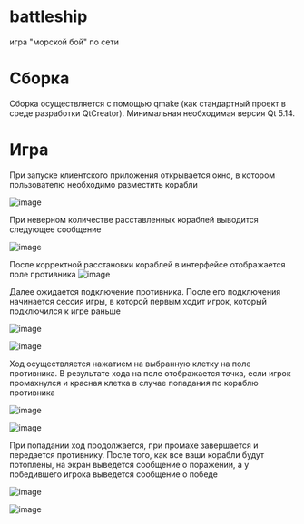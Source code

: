 # battleship
игра "морской бой" по сети

# Сборка
Сборка осуществляется с помощью qmake (как стандартный проект в среде разработки QtCreator).
Минимальная необходимая версия Qt 5.14.

# Игра
При запуске клиентского приложения открывается окно, в котором пользователю необходимо разместить корабли

![image](https://github.com/user-attachments/assets/e4d3ee64-86f2-490b-b3c0-4d13c6c22ead)

При неверном количестве расставленных кораблей выводится следующее сообщение

![image](https://github.com/user-attachments/assets/8d09938f-d3d7-4114-aecd-21ec65e4800e)

После корректной расстановки кораблей в интерфейсе отображается поле противника
![image](https://github.com/user-attachments/assets/b06e9f8e-ad0a-47ca-9a27-bb10e77d6021)

Далее ожидается подключение противника.
После его подключения начинается сессия игры, в которой первым ходит игрок, который подключился к игре раньше

![image](https://github.com/user-attachments/assets/147b4a27-1df3-4fc0-83df-8bfaa729cdcb)

![image](https://github.com/user-attachments/assets/09fc0186-dbd9-424d-8abb-82ceab9fdb1d)

Ход осуществляется нажатием на выбранную клетку на поле противника.
В результате хода на поле отображается точка, если игрок промахнулся и красная клетка в случае попадания по кораблю противника

![image](https://github.com/user-attachments/assets/9e2c9579-36a7-48e3-a211-e79e9fb6cbfc)

![image](https://github.com/user-attachments/assets/6d7e778d-424e-423a-b275-3feadc7b2660)

При попадании ход продолжается, при промахе завершается и передается противнику.
После того, как все ваши корабли будут потоплены, на экран выведется сообщение о поражении, а у победившего игрока выведется сообщение о победе

![image](https://github.com/user-attachments/assets/a45fb50c-3735-45a1-9613-c7dbb719906e)

![image](https://github.com/user-attachments/assets/43ed9161-6af3-49ae-8bbb-58720b7c4963)


